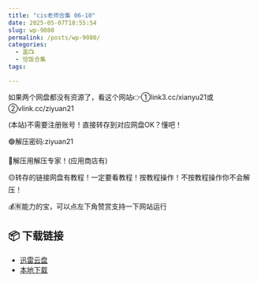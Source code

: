 ```yaml
---
title: "cis老师合集 06-10"
date: 2025-05-07T18:55:54
slug: wp-9080
permalink: /posts/wp-9080/
categories:
  - 盖📺
  - 恰饭合集
tags:

---
```


如果两个网盘都没有资源了，看这个网站👉①link3.cc/xianyu21或②vlink.cc/ziyuan21

(本站)不需要注册账号！直接转存到对应网盘OK？懂吧！

🟢解压密码:ziyuan21

🔵解压用解压专家！(应用商店有)

🟡转存的链接网盘有教程！一定要看教程！按教程操作！不按教程操作你不会解压！

💰🈶能力的宝，可以点左下角赞赏支持一下网站运行

## 📦 下载链接
- [迅雷云盘](https://blziyuan21.com/pay-download/9080?key=d697c05ecb&down_id=0)
- [本地下载](https://blziyuan21.com/pay-download/9080?key=d697c05ecb&down_id=1)

